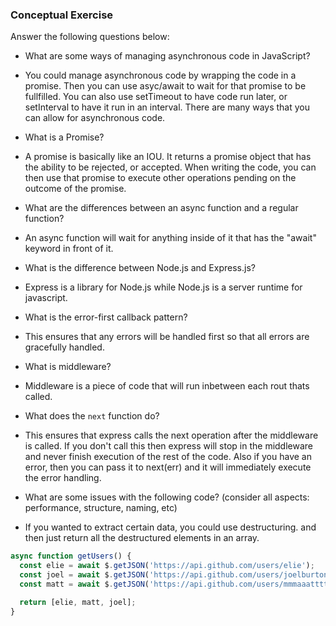 ### Conceptual Exercise

Answer the following questions below:

- What are some ways of managing asynchronous code in JavaScript?
- You could manage asynchronous code by wrapping the code in a promise. Then you can use asyc/await to wait for that promise to be fullfilled. You can also use setTimeout to have code run later, or setInterval to have it run in an interval. There are many ways that you can allow for asynchronous code.

- What is a Promise?
- A promise is basically like an IOU. It returns a promise object that has the ability to be rejected, or accepted. When writing the code, you can then use that promise to execute other operations pending on the outcome of the promise.  

- What are the differences between an async function and a regular function?
- An async function will wait for anything inside of it that has the "await" keyword in front of it. 

- What is the difference between Node.js and Express.js?
- Express is a library for Node.js while Node.js is a server runtime for javascript. 

- What is the error-first callback pattern?
- This ensures that any errors will be handled first so that all errors are gracefully handled. 

- What is middleware?
- Middleware is a piece of code that will run inbetween each rout thats called. 

- What does the `next` function do?
- This ensures that express calls the next operation after the middleware is called. If you don't call this then express will stop in the middleware and never finish execution of the rest of the code. Also if you have an error, then you can pass it to next(err) and it will immediately execute the error handling.

- What are some issues with the following code? (consider all aspects: performance, structure, naming, etc)
- If you wanted to extract certain data, you could use destructuring. and then just return all the destructured elements in an array. 

```js
async function getUsers() {
  const elie = await $.getJSON('https://api.github.com/users/elie');
  const joel = await $.getJSON('https://api.github.com/users/joelburton');
  const matt = await $.getJSON('https://api.github.com/users/mmmaaatttttt');

  return [elie, matt, joel];
}
```
